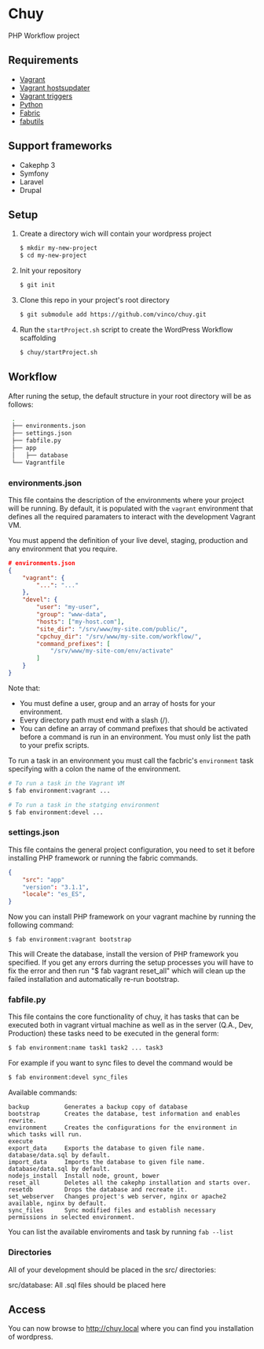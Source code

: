 # Chuy

PHP Workflow project

## Requirements

+ [Vagrant](http://www.vagrantup.com/)
+ [Vagrant hostsupdater](https://github.com/cogitatio/vagrant-hostsupdater)
+ [Vagrant triggers](https://github.com/emyl/vagrant-triggers)
+ [Python](http://www.python.org/)
+ [Fabric](http://www.fabfile.org/)
+ [fabutils](https://github.com/vinco/fabutils)

## Support frameworks
+ Cakephp 3
+ Symfony
+ Laravel
+ Drupal

## Setup

1. Create a directory wich will contain your wordpress project

    ```bash
    $ mkdir my-new-project
    $ cd my-new-project
    ```

2. Init your repository

    ```bash
    $ git init
    ```

3. Clone this repo in your project's root directory

    ```bash
    $ git submodule add https://github.com/vinco/chuy.git
    ```

4. Run the `startProject.sh` script to create the WordPress Workflow scaffolding

    ```bash
    $ chuy/startProject.sh
    ```

## Workflow

After runing the setup, the default structure in your root directory will be as follows:

```bash
 . 
 ├── environments.json
 ├── settings.json
 ├── fabfile.py
 ├── app
 │   ├── database
 └── Vagrantfile
```

### environments.json

This file contains the description of the environments where your project will
be running. By default, it is populated with the `vagrant` environment that
defines all the required paramaters to interact with the development Vagrant VM.

You must append the definition of your live devel, staging, production and any
environment that you require.

```json
# environments.json
{
    "vagrant": {
        "...": "..."
    },
    "devel": {
        "user": "my-user",
        "group": "www-data",
        "hosts": ["my-host.com"],
        "site_dir": "/srv/www/my-site.com/public/",
        "cpchuy_dir": "/srv/www/my-site.com/workflow/",
        "command_prefixes": [
            "/srv/www/my-site-com/env/activate"
        ]
    }
}
```

Note that:

+ You must define a user, group and an array of hosts for your environment.
+ Every directory path must end with a slash (/).
+ You can define an array of command prefixes that should be activated before a
  command is run in an environment. You must only list the path to your prefix scripts.

To run a task in an environment you must call the facbric's `environment` task
specifying with a colon the name of the environment.

```bash
# To run a task in the Vagrant VM
$ fab environment:vagrant ...

# To run a task in the statging environment
$ fab environment:devel ...
```


### settings.json

This file contains the general project configuration, you need to set it before
installing PHP framework or running the fabric commands.

```json
{
    "src": "app"
    "version": "3.1.1",
    "locale": "es_ES",
}

```

Now you can install PHP framework on your vagrant machine by running the following command:

```
$ fab environment:vagrant bootstrap
```

This will Create the database, install the version of PHP framework you specified. 
If you get any errors durring the setup processes you will have to fix the error and then run "$ fab vagrant reset_all" which will clean up the failed installation and automatically re-run bootstrap.


### fabfile.py

This file contains the core functionality of chuy, it has tasks that can be
executed both in vagrant virtual machine as well as in the server (Q.A., Dev, Production)
these tasks need to be executed in the general form:

```bash
$ fab environment:name task1 task2 ... task3
```

For example if you want to sync files to devel  the command would be

```bash
$ fab environment:devel sync_files
```

Available commands:
```
backup          Generates a backup copy of database
bootstrap       Creates the database, test information and enables rewrite.
environment     Creates the configurations for the environment in which tasks will run.
execute
export_data     Exports the database to given file name. database/data.sql by default.
import_data     Imports the database to given file name. database/data.sql by default.
nodejs_install  Install node, grount, bower
reset_all       Deletes all the cakephp installation and starts over.
resetdb         Drops the database and recreate it.
set_webserver   Changes project's web server, nginx or apache2 available, nginx by default.
sync_files      Sync modified files and establish necessary permissions in selected environment.
```

You can list the available enviroments and task by running ``fab --list``


### Directories

All of your development should be placed in the src/ directories:

src/database: All .sql files should be placed here


## Access

You can now browse to http://chuy.local where you can find you installation of wordpress.
